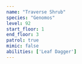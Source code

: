 ```yaml
---
name: "Traverse Shrub"
species: "Genomos"
level: 92
start_floor: 1
end_floor: 3
patrol: true
mimic: false
abilities: ['Leaf Dagger']
---
```


